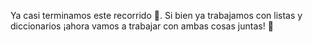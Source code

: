 Ya casi terminamos este recorrido :raised_hands:. Si bien ya trabajamos con listas y diccionarios ¡ahora vamos a trabajar con ambas cosas juntas! :muscle:

